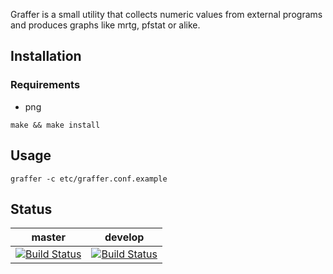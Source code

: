 Graffer is a small utility that collects numeric values from external programs
and produces graphs like mrtg, pfstat or alike.

## Installation

### Requirements
* png

```
make && make install
```

## Usage

`graffer -c etc/graffer.conf.example`

## Status

master | develop
-------|--------
[![Build Status](https://cipier.net/status/koue/graffer/master)](https://cipier.net/status/koue/graffer/master) | [![Build Status](https://cipier.net/status/koue/graffer/develop)](https://cipier.net/status/koue/graffer/develop)
